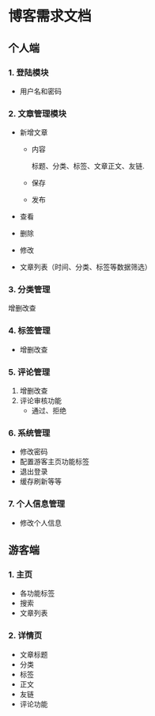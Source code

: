 # 博客需求文档

## 个人端

### 1. 登陆模块

- 用户名和密码

### 2. 文章管理模块

- 新增文章

  - 内容

    标题、分类、标签、文章正文、友链.

  - 保存

  - 发布

- 查看

- 删除

- 修改

- 文章列表（时间、分类、标签等数据筛选）

### 3. 分类管理

 增删改查

### 4. 标签管理

- 增删改查

### 5. 评论管理

1. 增删改查
2. 评论审核功能
   - 通过、拒绝

### 6. 系统管理

- 修改密码
- 配置游客主页功能标签
- 退出登录
- 缓存刷新等等

### 7. 个人信息管理

- 修改个人信息

## 游客端

### 1. 主页

- 各功能标签
- 搜索
- 文章列表

### 2. 详情页

- 文章标题
- 分类
- 标签
- 正文
- 友链
- 评论功能



